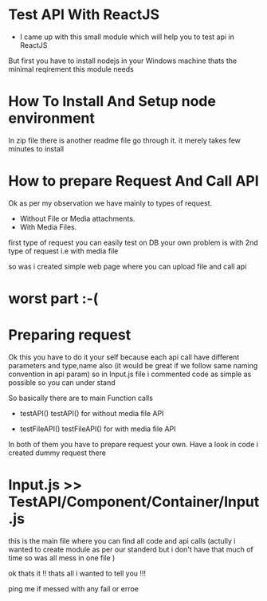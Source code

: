 # Test  API With ReactJS 

* I came up with this small module which will help you to test api in ReactJS

But first you have to install nodejs in your Windows machine thats the minimal reqirement this module needs

# How To Install And Setup node environment 
In zip file there is another readme file go through it.
it merely takes few minutes to install

# How to prepare Request And Call API
Ok as per my observation we have mainly to types of request.

 * Without File or Media attachments.
 * With Media Files.
  
first type of request you can easily test on DB your own 
problem is with 2nd type of request i.e with media file
  
  so was i created simple web page where you can upload file and call api

# worst part :-(
  # Preparing request

Ok this you have to do it your self because each api call have different parameters and type,name also (it would be great if we follow same naming convention in api param)
so in Input.js file  i commented code as simple as possible so you can under stand

So basically there are to main Function calls 

* testAPI()
 testAPI() for without media file API

* testFileAPI()
 testFileAPI() for with media file API

In both of them you have to prepare request your own. Have a look in code i created dummy request there

# Input.js  >> TestAPI/Component/Container/Input.js
this is the main file where you can find all code and api calls 
(actully i wanted to create module as per our standerd but i don't have that much of time so was all mess in one file )

ok thats it !!
thats all i wanted to tell you !!! 

ping me if messed with any fail or erroe



